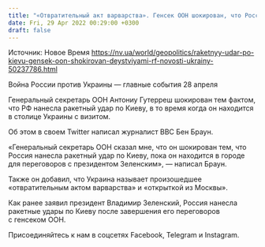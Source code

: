 ```yaml
---
title: "«Отвратительный акт варварства». Генсек ООН шокирован, что Россия атаковала Киев ракетами во время его визита — журналист ВВС"
date: Fri, 29 Apr 2022 00:29:00 +0300
draft: false
---
```

Источник: Новое Время https://nv.ua/world/geopolitics/raketnyy-udar-po-kievu-gensek-oon-shokirovan-deystviyami-rf-novosti-ukrainy-50237786.html


Война России против Украины — главные события 28 апреля

 Генеральный секретарь ООН Антониу Гутерреш шокирован тем фактом, что РФ нанесла ракетный удар по Киеву, в то время когда он находится в столице Украины с визитом.

Об этом в своем Twitter написал журналист BBC Бен Браун.

«Генеральный секретарь ООН сказал мне, что он шокирован тем, что Россия нанесла ракетный удар по Киеву, пока он находится в городе для переговоров с президентом Зеленским», — написал Браун.

Также он добавил, что Украина называет произошедшее «отвратительным актом варварства» и «открыткой из Москвы».

Как ранее заявил президент Владимир Зеленский, Россия нанесла ракетные удары по Киеву после завершения его переговоров с генсеком ООН.

Присоединяйтесь к нам в соцсетях Facebook, Telegram и Instagram.
